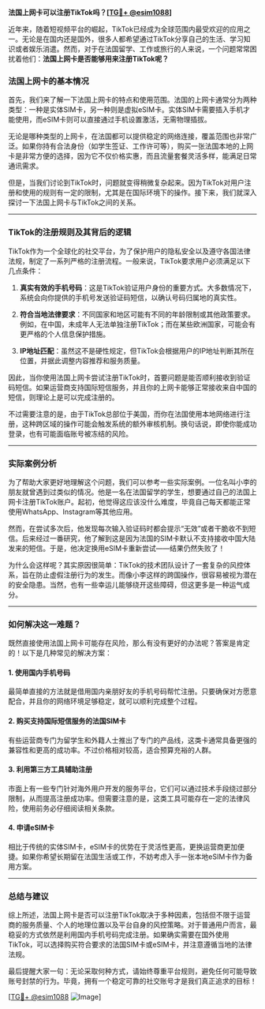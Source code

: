 **法国上网卡可以注册TikTok吗？[[TG💪+ @esim1088](https://t.me/s/esim1088)]**

近年来，随着短视频平台的崛起，TikTok已经成为全球范围内最受欢迎的应用之一。无论是在国内还是国外，很多人都希望通过TikTok分享自己的生活、学习知识或者娱乐消遣。然而，对于在法国留学、工作或旅行的人来说，一个问题常常困扰着他们：**法国上网卡是否能够用来注册TikTok呢？**

### 法国上网卡的基本情况

首先，我们来了解一下法国上网卡的特点和使用范围。法国的上网卡通常分为两种类型：一种是实体SIM卡，另一种则是虚拟eSIM卡。实体SIM卡需要插入手机才能使用，而eSIM卡则可以直接通过手机设置激活，无需物理插拔。

无论是哪种类型的上网卡，在法国都可以提供稳定的网络连接，覆盖范围也非常广泛。如果你持有合法身份（如学生签证、工作许可等），购买一张法国本地的上网卡是非常方便的选择，因为它不仅价格实惠，而且流量套餐灵活多样，能满足日常通讯需求。

但是，当我们讨论到TikTok时，问题就变得稍微复杂起来。因为TikTok对用户注册和使用的规则有一定的限制，尤其是在国际环境下的操作。接下来，我们就深入探讨一下法国上网卡与TikTok之间的关系。

---

### TikTok的注册规则及其背后的逻辑

TikTok作为一个全球化的社交平台，为了保护用户的隐私安全以及遵守各国法律法规，制定了一系列严格的注册流程。一般来说，TikTok要求用户必须满足以下几点条件：

1. **真实有效的手机号码**：这是TikTok验证用户身份的重要方式。大多数情况下，系统会向你提供的手机号发送验证码短信，以确认号码归属地的真实性。
   
2. **符合当地法律要求**：不同国家和地区可能有不同的年龄限制或其他政策要求。例如，在中国，未成年人无法单独注册TikTok；而在某些欧洲国家，可能会有更严格的个人信息保护措施。

3. **IP地址匹配**：虽然这不是硬性规定，但TikTok会根据用户的IP地址判断其所在位置，并据此调整内容推荐和服务质量。

因此，当你使用法国上网卡尝试注册TikTok时，首要问题是能否顺利接收到验证码短信。如果运营商支持国际短信服务，并且你的上网卡能够正常接收来自中国的短信，则理论上是可以完成注册的。

不过需要注意的是，由于TikTok总部位于美国，而你在法国使用本地网络进行注册，这种跨区域的操作可能会触发系统的额外审核机制。换句话说，即使你能成功登录，也有可能面临账号被冻结的风险。

---

### 实际案例分析

为了帮助大家更好地理解这个问题，我们可以参考一些实际案例。一位名叫小李的朋友就曾遇到过类似的情况。他是一名在法国留学的学生，想要通过自己的法国上网卡注册TikTok账户。起初，他觉得这应该没什么难度，毕竟自己每天都能正常使用WhatsApp、Instagram等其他应用。

然而，在尝试多次后，他发现每次输入验证码时都会提示“无效”或者干脆收不到短信。后来经过一番研究，他了解到这是因为法国的SIM卡默认不支持接收中国大陆发来的短信。于是，他决定换用eSIM卡重新尝试——结果仍然失败了！

为什么会这样呢？其实原因很简单：TikTok的技术团队设计了一套复杂的风控体系，旨在防止虚假注册行为的发生。而像小李这样的跨国操作，很容易被视为潜在的安全隐患。当然，也有一些幸运儿能够绕开这些障碍，但这更多是一种运气成分。

---

### 如何解决这一难题？

既然直接使用法国上网卡可能存在风险，那么有没有更好的办法呢？答案是肯定的！以下是几种常见的解决方案：

#### 1. 使用国内手机号码
最简单直接的方法就是借用国内亲朋好友的手机号码帮忙注册。只要确保对方愿意配合，并且你的网络环境足够稳定，就可以顺利完成整个过程。

#### 2. 购买支持国际短信服务的法国SIM卡
有些运营商专门为留学生和外籍人士推出了专门的产品线，这类卡通常具备更强的兼容性和更高的成功率。不过价格相对较高，适合预算充裕的人群。

#### 3. 利用第三方工具辅助注册
市面上有一些专门针对海外用户开发的服务平台，它们可以通过技术手段绕过部分限制，从而提高注册成功率。但需要注意的是，这类工具可能存在一定的法律风险，使用前务必仔细阅读相关条款。

#### 4. 申请eSIM卡
相比于传统的实体SIM卡，eSIM卡的优势在于灵活性更高，更换运营商更加便捷。如果你希望长期留在法国生活或工作，不妨考虑入手一张本地eSIM卡作为备用方案。

---

### 总结与建议

综上所述，法国上网卡是否可以注册TikTok取决于多种因素，包括但不限于运营商的服务质量、个人的地理位置以及平台自身的风控策略。对于普通用户而言，最稳妥的方式依然是利用国内手机号码完成注册。如果确实需要在国外使用TikTok，可以选择购买符合要求的法国SIM卡或eSIM卡，并注意遵循当地的法律法规。

最后提醒大家一句：无论采取何种方式，请始终尊重平台规则，避免任何可能导致账号封禁的行为。毕竟，拥有一个稳定可靠的社交账号才是我们真正追求的目标！

[[TG💪+ @esim1088](https://t.me/s/esim1088) ![Image](https://i.postimg.cc/4NQfJmqS/Snipaste-2025-05-13-00-14-12.png)]